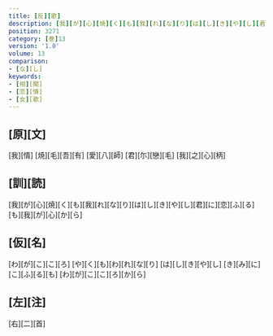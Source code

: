 ```yaml
---
title: [反][歌]
description: [我][が][心][焼][く][も][我][れ][な][り][は][し][き][や][し][君][に][恋][ふ][る][も][我][が][心][か][ら]
position: 3271
category: [巻]13
version: '1.0'
volume: 13
comparison:
- [な][し]
keywords:
- [相][聞]
- [恋][情]
- [女][歌]
---
```


## [原][文]

[我][情] [焼][毛][吾][有] [愛][八][師] [君][尓][戀][毛] [我][之][心][柄]

## [訓][読]

[我][が][心][焼][く][も][我][れ][な][り][は][し][き][や][し][君][に][恋][ふ][る][も][我][が][心][か][ら]

## [仮][名]

[わ][が][こ][こ][ろ] [や][く][も][わ][れ][な][り] [は][し][き][や][し] [き][み][に][こ][ふ][る][も] [わ][が][こ][こ][ろ][か][ら]

## [左][注]

[右][二][首]
